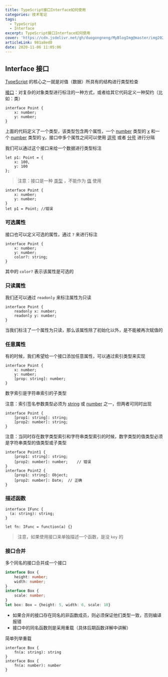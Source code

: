 ```yaml
---
title: TypeScript接口Interface如何使用
categories: 技术笔记
tags:
  - TypeScript
  - Interface
excerpt: TypeScript接口Interface如何使用
cover: 'https://cdn.jsdelivr.net/gh/duogongneng/MyBlogImg@master/img20201106114839.png'
articleLink: 981a8ed0
date: 2020-11-06 11:05:06
---
```


## Interface 接口

<u>TypeScript</u> 的核心之一就是对值（数据）所具有的结构进行类型检查

<u>接口</u>：对复杂的对象类型进行标注的一种方式，或者给其它代码定义一种契约（比如：类）

```
interface Point {
    x: number;
    y: number;
}
```

上面的代码定义了一个类型，该类型包含两个属性，一个 <u>number</u> 类型的 <u>x</u> 和一个 <u>number</u> 类型的 <u>y</u>，接口中多个属性之间可以使用 <u>逗号</u> 或者 <u>分号</u> 进行分隔

我们可以通过这个接口来给一个数据进行类型标注

```
let p1: Point = {
    x: 100,
    y: 100
};
```

> 注意：接口是一种 <u>类型</u> ，不能作为 <u>值</u> 使用

```
interface Point {
    x: number;
    y: number;
}
let p1 = Point;	//错误
```

### 可选属性

接口也可以定义可选的属性，通过 `?` 来进行标注

```
interface Point {
    x: number;
    y: number;
    color?: string;
}
```

其中的 `color?` 表示该属性是可选的

### 只读属性

我们还可以通过 `readonly` 来标注属性为只读

```
interface Point {
    readonly x: number;
    readonly y: number;
}
```

当我们标注了一个属性为只读，那么该属性除了初始化以外，是不能被再次赋值的

### 任意属性

有的时候，我们希望给一个接口添加任意属性，可以通过索引类型来实现

```
interface Point {
    x: number;
    y: number;
    [prop: string]: number;
}
```

数字索引是字符串索引的子类型

注意：索引签名参数类型必须为 <u>string</u> 或 <u>number</u> 之一，但两者可同时出现

```
interface Point {
    [prop1: string]: string;
    [prop2: number]: string;
}
```

注意：当同时存在数字类型索引和字符串类型索引的时候，数字类型的值类型必须是字符串类型的值类型或子类型

```
interface Point1 {
    [prop1: string]: string;
    [prop2: number]: number;	// 错误
}
interface Point2 {
    [prop1: string]: Object;
    [prop2: number]: Date;	// 正确
}
```

### 描述函数

```
interface IFunc {
  (a: string): string;
}

let fn: IFunc = function(a) {}
```

> 注意，如果使用接口来单独描述一个函数，是没 `key` 的

### 接口合并

多个同名的接口合并成一个接口

```typescript
interface Box {
    height: number;
    width: number;
}
interface Box {
    scale: number;
}
let box: Box = {height: 5, width: 6, scale: 10}
```

- 如果合并的接口存在同名的非函数成员，则必须保证他们类型一致，否则编译报错
- 接口中的同名函数则是采用重载（具体后期函数详解中讲解）

简单列举重载

```
interface Box {
    fn(a: string): string
}
interface Box {
    fn(a: number): number
}
```